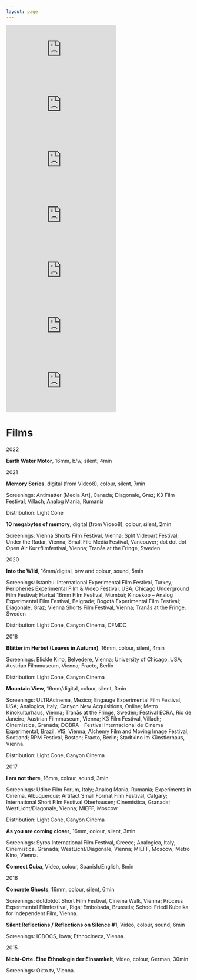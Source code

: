 ```yaml
---
layout: page
---
```

<p>
<iframe src="https://player.vimeo.com/video/506512777" frameborder="0" allow="autoplay; fullscreen; picture-in-picture" allowfullscreen></iframe><iframe src="https://player.vimeo.com/video/608215165" frameborder="0" allow="autoplay; fullscreen; picture-in-picture" allowfullscreen></iframe><iframe src="https://player.vimeo.com/video/608221188" frameborder="0" allow="autoplay; fullscreen; picture-in-picture" allowfullscreen></iframe><iframe src="https://player.vimeo.com/video/608228364" frameborder="0" allow="autoplay; fullscreen; picture-in-picture" allowfullscreen></iframe><iframe src="https://player.vimeo.com/video/212084453" frameborder="0" allow="autoplay; fullscreen; picture-in-picture" allowfullscreen></iframe><iframe src="https://player.vimeo.com/video/181040412" frameborder="0" allow="autoplay; fullscreen; picture-in-picture" allowfullscreen></iframe><iframe src="https://player.vimeo.com/video/254914517" frameborder="0" allow="autoplay; fullscreen; picture-in-picture" allowfullscreen></iframe>
</p>

# Films

2022 <br>

<strong>Earth Water Motor</strong>, 16mm, b/w, silent, 4min <br>

2021 <br>

<strong>Memory Series</strong>, digital (from Video8), colour, silent, 7min <br>

Screenings: Antimatter [Media Art], Canada; Diagonale, Graz; K3 Film Festival, Villach; Analog Mania, Rumania<br>

Distribution: Light Cone

<strong>10 megabytes of memory</strong>, digital (from Video8), colour, silent, 2min <br>

Screenings: Vienna Shorts Film Festival, Vienna; Split Videoart Festival; Under the Radar, Vienna; Small File Media Festival, Vancouver; dot dot dot Open Air Kurzfilmfestival, Vienna; Tranås at the Fringe, Sweden 

2020 <br>

<strong>Into the Wild</strong>, 16mm/digital, b/w and colour, sound, 5min <br>

Screenings: Istanbul International Experimental Film Festival, Turkey; Peripheries Experimental Film & Video Festival, USA; Chicago Underground Film Festival; Harkat 16mm Film Festival, Mumbai; Kinoskop – Analog Experimental Film Festival, Belgrade; Bogotá Experimental Film Festival; Diagonale, Graz; Vienna Shorts Film Festival, Vienna; Tranås at the Fringe, Sweden<br>

Distribution: Light Cone, Canyon Cinema, CFMDC

2018 <br>

<strong>Blätter im Herbst (Leaves in Autumn)</strong>, 16mm, colour, silent, 4min <br>

Screenings:  Blickle Kino, Belvedere, Vienna; University of Chicago, USA; Austrian Filmmuseum, Vienna; Fracto, Berlin<br>

Distribution: Light Cone, Canyon Cinema

<strong>Mountain View</strong>, 16mm/digital, colour, silent, 3min <br>

Screenings: ULTRAcinema, Mexico; Engauge Experimental Film Festival, USA; Analogica, Italy; Canyon New Acquisitions, Online; Metro Kinokulturhaus, Vienna; Tranås at the Fringe, Sweden; Festival ECRA, Rio de Janeiro; Austrian Filmmuseum, Vienna; K3 Film Festival, Villach; Cinemistica, Granada; DOBRA - Festival Internacional de Cinema Experimental, Brazil, VIS, Vienna; Alchemy Film and Moving Image Festival, Scotland; RPM Festival, Boston; Fracto, Berlin; Stadtkino im Künstlerhaus, Vienna.<br>

Distribution: Light Cone, Canyon Cinema

2017 <br>

<strong>I am not there</strong>, 16mm, colour, sound, 3min <br>

Screenings: Udine Film Forum, Italy; Analog Mania, Rumania; Experiments in Cinema, Albuquerque; Artifact Small Format Film Festival, Calgary; International Short Film Festival Oberhausen; Cinemistica, Granada; WestLicht/Diagonale, Vienna; MIEFF, Moscow.<br>

Distribution: Light Cone, Canyon Cinema

<strong>As you are coming closer</strong>, 16mm, colour, silent, 3min <br>

Screenings: Syros International Film Festival, Greece; Analogica, Italy; Cinemistica, Granada; WestLicht/Diagonale, Vienna; MIEFF, Moscow; Metro Kino, Vienna. 

<strong>Connect Cuba</strong>, Video, colour, Spanish/English, 8min<br>

2016 <br>

<strong>Concrete Ghosts</strong>, 16mm, colour, silent, 6min <br>

Screenings: dotdotdot Short Film Festival, Cinema Walk, Vienna; Process Experimental Filmfestival, Riga; Embobada, Brussels; School Friedl Kubelka for Independent Film, Vienna.

<strong>Silent Reflections / Reflections on Silence #1</strong>, Video, colour, sound, 6min <br>

Screenings: ICDOCS, Iowa; Ethnocineca, Vienna.

2015 <br>

<strong>Nicht-Orte. Eine Ethnologie der Einsamkeit</strong>, Video, colour, German, 30min <br>

Screenings: Okto.tv, Vienna.